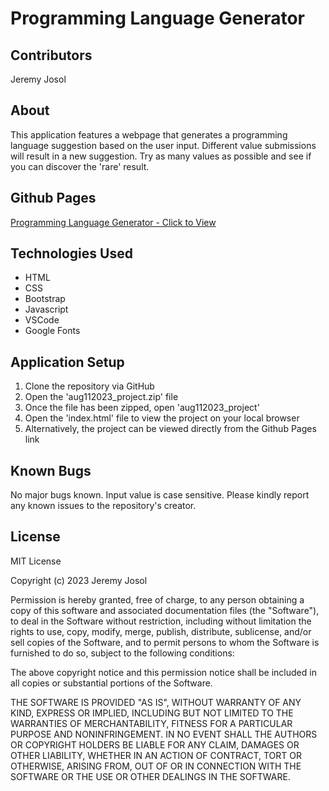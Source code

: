# Programming Language Generator

## Contributors
Jeremy Josol

## About
This application features a webpage that generates a programming language suggestion based on the user input. Different value submissions will result in a new suggestion. Try as many values as possible and see if you can discover the 'rare' result.

## Github Pages
[Programming Language Generator - Click to View](https://jeremyjosol.github.io/aug112023_project/)

## Technologies Used
* HTML
* CSS
* Bootstrap
* Javascript
* VSCode
* Google Fonts

## Application Setup
1. Clone the repository via GitHub
2. Open the 'aug112023_project.zip' file
3. Once the file has been zipped, open 'aug112023_project'
4. Open the 'index.html' file to view the project on your local browser
5. Alternatively, the project can be viewed directly from the Github Pages link

## Known Bugs
No major bugs known. Input value is case sensitive. Please kindly report any known issues to the repository's creator.

## License
MIT License

Copyright (c) 2023 Jeremy Josol

Permission is hereby granted, free of charge, to any person obtaining a copy
of this software and associated documentation files (the "Software"), to deal
in the Software without restriction, including without limitation the rights
to use, copy, modify, merge, publish, distribute, sublicense, and/or sell
copies of the Software, and to permit persons to whom the Software is
furnished to do so, subject to the following conditions:

The above copyright notice and this permission notice shall be included in all
copies or substantial portions of the Software.

THE SOFTWARE IS PROVIDED "AS IS", WITHOUT WARRANTY OF ANY KIND, EXPRESS OR
IMPLIED, INCLUDING BUT NOT LIMITED TO THE WARRANTIES OF MERCHANTABILITY,
FITNESS FOR A PARTICULAR PURPOSE AND NONINFRINGEMENT. IN NO EVENT SHALL THE
AUTHORS OR COPYRIGHT HOLDERS BE LIABLE FOR ANY CLAIM, DAMAGES OR OTHER
LIABILITY, WHETHER IN AN ACTION OF CONTRACT, TORT OR OTHERWISE, ARISING FROM,
OUT OF OR IN CONNECTION WITH THE SOFTWARE OR THE USE OR OTHER DEALINGS IN THE
SOFTWARE.
